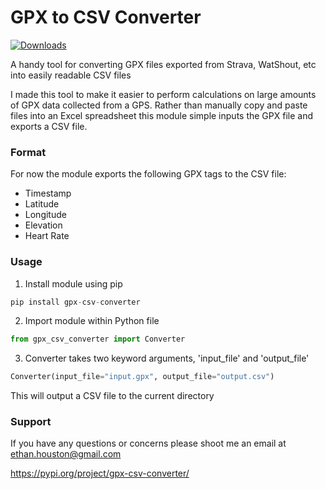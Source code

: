 # GPX to CSV Converter
[![Downloads](https://pepy.tech/badge/gpx-csv-converter)](https://pepy.tech/project/gpx-csv-converter)

A handy tool for converting GPX files exported from Strava, WatShout, etc into easily readable CSV files

I made this tool to make it easier to perform calculations on large amounts of GPX data collected from a GPS.
Rather than manually copy and paste files into an Excel spreadsheet this module simple inputs the GPX file and exports a CSV file.

### Format

For now the module exports the following GPX tags to the CSV file:
* Timestamp
* Latitude
* Longitude
* Elevation
* Heart Rate

### Usage

1. Install module using pip
```python
pip install gpx-csv-converter
```
2. Import module within Python file
```python
from gpx_csv_converter import Converter
```
3. Converter takes two keyword arguments, 'input_file' and 'output_file'
```python
Converter(input_file="input.gpx", output_file="output.csv")
```
This will output a CSV file to the current directory

### Support

If you have any questions or concerns please shoot me an email at
[ethan.houston@gmail.com](ethan.houston@gmail.com)

https://pypi.org/project/gpx-csv-converter/
